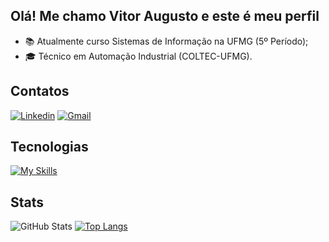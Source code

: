 ## Olá! Me chamo Vitor Augusto e este é meu perfil
- 📚 Atualmente curso Sistemas de Informação na UFMG (5º Período);
- 🎓 Técnico em Automação Industrial (COLTEC-UFMG).

## Contatos
[![Linkedin](https://skillicons.dev/icons?i=linkedin)](https://www.linkedin.com/in/vitoraugreis/)
[![Gmail](https://skillicons.dev/icons?i=gmail)](mailto:vitoraugreis@gmail.com)

## Tecnologias
[![My Skills](https://skillicons.dev/icons?i=c,cpp,cs,python,linux)](https://skillicons.dev)

## Stats
![GitHub Stats](https://github-readme-stats.vercel.app/api?username=vitoraugreis&theme=transparent&bgcolor=000&border_color=006aff&show_icons=true&icon_color=006aff&title_color=006aff&text_color=f03c87&hide_title=true&hide=stars) [![Top Langs](https://github-readme-stats.vercel.app/api/top-langs/?username=vitoraugreis&layout=compact&theme=transparent&border_color=006aff&text_color=f03c87&title_color=006aff)](https://github.com/anuraghazra/github-readme-stats)
